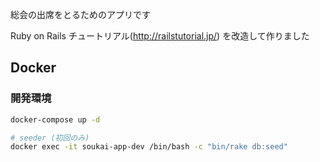 総会の出席をとるためのアプリです

Ruby on Rails チュートリアル(http://railstutorial.jp/) を改造して作りました

## Docker

### 開発環境

```sh
docker-compose up -d

# seeder (初回のみ)
docker exec -it soukai-app-dev /bin/bash -c "bin/rake db:seed"
```
